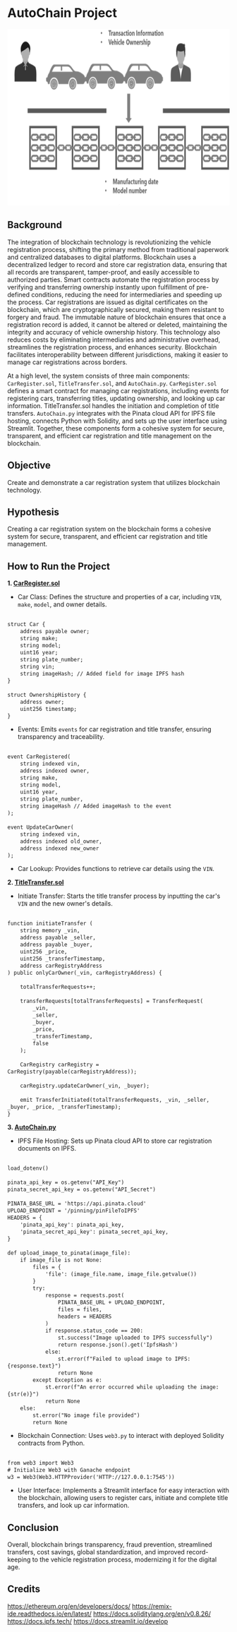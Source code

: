 # AutoChain Project

<img src='https://github.com/TraderWilson/AutoChain/blob/main/Image/blockchain_title.jpeg' width="1000" height="400">

## Background
The integration of blockchain technology is revolutionizing the vehicle registration process, shifting the primary method from traditional paperwork and centralized databases to digital platforms. Blockchain uses a decentralized ledger to record and store car registration data, ensuring that all records are transparent, tamper-proof, and easily accessible to authorized parties. Smart contracts automate the registration process by verifying and transferring ownership instantly upon fulfillment of pre-defined conditions, reducing the need for intermediaries and speeding up the process. Car registrations are issued as digital certificates on the blockchain, which are cryptographically secured, making them resistant to forgery and fraud. The immutable nature of blockchain ensures that once a registration record is added, it cannot be altered or deleted, maintaining the integrity and accuracy of vehicle ownership history. This technology also reduces costs by eliminating intermediaries and administrative overhead, streamlines the registration process, and enhances security. Blockchain facilitates interoperability between different jurisdictions, making it easier to manage car registrations across borders.

At a high level, the system consists of three main components: `CarRegister.sol`, `TitleTransfer.sol`, and `AutoChain.py`. `CarRegister.sol` defines a smart contract for managing car registrations, including events for registering cars, transferring titles, updating ownership, and looking up car information. TitleTransfer.sol handles the initiation and completion of title transfers. `AutoChain.py` integrates with the Pinata cloud API for IPFS file hosting, connects Python with Solidity, and sets up the user interface using Streamlit. Together, these components form a cohesive system for secure, transparent, and efficient car registration and title management on the blockchain.

## Objective
Create and demonstrate a car registration system that utilizes blockchain technology.

## Hypothesis
Creating a car registration system on the blockchain forms a cohesive system for secure, transparent, and efficient car registration and title management.

## How to Run the Project

**1. [CarRegister.sol](CarRegister.sol)**

   - Car Class: Defines the structure and properties of a car, including `VIN`, `make`, `model`, and owner details.
      ```solidity
    struct Car {
        address payable owner;
        string make;
        string model;
        uint16 year;
        string plate_number;
        string vin;
        string imageHash; // Added field for image IPFS hash
    }

    struct OwnershipHistory {
        address owner;
        uint256 timestamp;
    }
   - Events: Emits `events` for car registration and title transfer, ensuring transparency and traceability.
     ```solidity
    event CarRegistered(
        string indexed vin,
        address indexed owner, 
        string make, 
        string model, 
        uint16 year, 
        string plate_number,
        string imageHash // Added imageHash to the event
    );

    event UpdateCarOwner(
        string indexed vin,
        address indexed old_owner,
        address indexed new_owner
    );
   - Car Lookup: Provides functions to retrieve car details using the `VIN`.
    
**2. [TitleTransfer.sol](TitleTransfer.sol)**

   - Initiate Transfer: Starts the title transfer process by inputting the car's `VIN` and the new owner's details.
     ```solidity
    function initiateTransfer (
        string memory _vin, 
        address payable _seller, 
        address payable _buyer, 
        uint256 _price, 
        uint256 _transferTimestamp,
        address carRegistryAddress
    ) public onlyCarOwner(_vin, carRegistryAddress) {

        totalTransferRequests++;

        transferRequests[totalTransferRequests] = TransferRequest(
            _vin, 
            _seller, 
            _buyer, 
            _price, 
            _transferTimestamp, 
            false
        );

        CarRegistry carRegistry = CarRegistry(payable(carRegistryAddress));

        carRegistry.updateCarOwner(_vin, _buyer);

        emit TransferInitiated(totalTransferRequests, _vin, _seller, _buyer, _price, _transferTimestamp);
    }   

**3. [AutoChain.py](AutoChain.py)**

   - IPFS File Hosting: Sets up Pinata cloud API to store car registration documents on IPFS.
     ```python
    load_dotenv()

    pinata_api_key = os.getenv("API_Key")
    pinata_secret_api_key = os.getenv("API_Secret")
    
    PINATA_BASE_URL = 'https://api.pinata.cloud'
    UPLOAD_ENDPOINT = '/pinning/pinFileToIPFS'
    HEADERS = {
        'pinata_api_key': pinata_api_key,
        'pinata_secret_api_key': pinata_secret_api_key,
    }
    
    def upload_image_to_pinata(image_file):
        if image_file is not None:
            files = {
                'file': (image_file.name, image_file.getvalue())
            }
            try:
                response = requests.post(
                    PINATA_BASE_URL + UPLOAD_ENDPOINT,
                    files = files,
                    headers = HEADERS
                )
                if response.status_code == 200:
                    st.success("Image uploaded to IPFS successfully")
                    return response.json().get('IpfsHash')
                else:
                    st.error(f"Failed to upload image to IPFS: {response.text}")
                    return None
            except Exception as e:
                st.error(f"An error occurred while uploading the image: {str(e)}")
                return None
        else:
            st.error("No image file provided")
            return None
   - Blockchain Connection: Uses `web3.py` to interact with deployed Solidity contracts from Python.
     ```python
    from web3 import Web3
    # Initialize Web3 with Ganache endpoint
    w3 = Web3(Web3.HTTPProvider('HTTP://127.0.0.1:7545'))
   - User Interface: Implements a Streamlit interface for easy interaction with the blockchain, allowing users to register cars, initiate and complete title transfers, and look up car information.

## Conclusion

Overall, blockchain brings transparency, fraud prevention, streamlined transfers, cost savings, global standardization, and improved record-keeping to the vehicle registration process, modernizing it for the digital age.

## Credits
https://ethereum.org/en/developers/docs/
https://remix-ide.readthedocs.io/en/latest/
https://docs.soliditylang.org/en/v0.8.26/
https://docs.ipfs.tech/
https://docs.streamlit.io/develop
